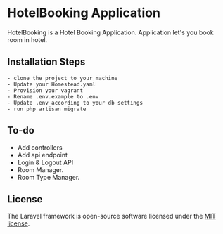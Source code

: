 # HotelBooking Application

HotelBooking is a Hotel Booking Application. Application let's you book room in hotel.

## Installation Steps
```
- clone the project to your machine
- Update your Homestead.yaml
- Provision your vagrant
- Rename .env.example to .env 
- Update .env according to your db settings
- run php artisan migrate
```

## To-do
- Add controllers
- Add api endpoint
- Login & Logout API
- Room Manager.
- Room Type Manager.

## License

The Laravel framework is open-source software licensed under the [MIT license](https://opensource.org/licenses/MIT).
